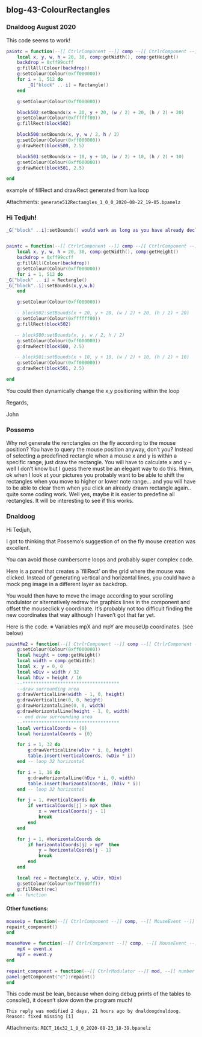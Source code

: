 ## blog-43-ColourRectangles

### Dnaldoog August 2020

This code seems to work!

```lua
paintc = function(--[[ CtrlrComponent --]] comp --[[ CtrlrComponent --]], g)
    local x, y, w, h = 20, 30, comp:getWidth(), comp:getHeight()
    backdrop = 0xff99ccff
    g:fillAll(Colour(backdrop))
    g:setColour(Colour(0xff000000))
    for i = 1, 512 do
        _G["block" .. i] = Rectangle()
    end

    g:setColour(Colour(0xff000000))

    block502:setBounds(x + 20, y + 20, (w / 2) + 20, (h / 2) + 20)
    g:setColour(Colour(0xffffff00))
    g:fillRect(block502)

    block500:setBounds(x, y, w / 2, h / 2)
    g:setColour(Colour(0xff000000))
    g:drawRect(block500, 2.5)

    block501:setBounds(x + 10, y + 10, (w / 2) + 10, (h / 2) + 10)
    g:setColour(Colour(0xff000000))
    g:drawRect(block501, 2.5)

end
```

example of fillRect and drawRect generated from lua loop

Attachments: `generate512Rectangles_1_0_0_2020-08-22_19-05.bpanelz`


###  Hi Tedjuh!

```lua
_G["block" ..i]:setBounds() would work as long as you have already declared an object `_G[“block” ..i]:Rectangle(). so I guess they could be included in the same loop:


paintc = function(--[[ CtrlrComponent --]] comp --[[ CtrlrComponent --]], g)
    local x, y, w, h = 20, 30, comp:getWidth(), comp:getHeight()
    backdrop = 0xff99ccff
    g:fillAll(Colour(backdrop))
    g:setColour(Colour(0xff000000))
    for i = 1, 512 do
_G["block" .. i] = Rectangle()
_G["block"..i]:setBounds(x,y,w,h)
    end

    g:setColour(Colour(0xff000000))

   -- block502:setBounds(x + 20, y + 20, (w / 2) + 20, (h / 2) + 20)
    g:setColour(Colour(0xffffff00))
    g:fillRect(block502)

   -- block500:setBounds(x, y, w / 2, h / 2)
    g:setColour(Colour(0xff000000))
    g:drawRect(block500, 2.5)

   -- block501:setBounds(x + 10, y + 10, (w / 2) + 10, (h / 2) + 10)
    g:setColour(Colour(0xff000000))
    g:drawRect(block501, 2.5)

end
```

You could then dynamically change the x,y positioning within the loop

Regards,

John

### Possemo

Why not generate the renctangles on the fly according to the mouse position? You have to query the mouse position anyway, don’t you? Instead of selecting a predefined rectangle when a mouse x and y is within a specific range, just draw the rectangle. You will have to calculate x and y – well I don’t know but I guess there must be an elegant way to do this. Hmm, ok when I look at your pictures you probably want to be able to shift the rectangles when you move to higher or lower note range… and you will have to be able to clear them when you click an already drawn rectangle again.. quite some coding work. Well yes, maybe it is easier to predefine all rectangles. It will be interesting to see if this works.

### Dnaldoog

Hi Tedjuh,

I got to thinking that Possemo’s suggestion of on the fly mouse creation was excellent.

You can avoid those cumbersome loops and probably super complex code.

Here is a panel that creates a `fillRect’ on the grid where the mouse was clicked. Instead of generating vertical and horizontal lines, you could have a mock png image in a different layer as backdrop.

You would then have to move the image according to your scrolling modulator or alternatively redraw the graphics lines in the component and offset the mouseclick y coordinate. It’s probably not too difficult finding the new coordinates that way although I haven’t got that far yet.

Here is the code. ※ Variables mpX and mpY are mouseUp coordinates. (see below)

```lua
paintMe2 = function(--[[ CtrlrComponent --]] comp --[[ CtrlrComponent --]], g)
    g:setColour(Colour(0xff000000))
    local height = comp:getHeight()
    local width = comp:getWidth()
    local x, y = 0, 0
    local wDiv = width / 32
    local hDiv = height / 16
    --************************************
    --draw surrounding area
    g:drawVerticalLine(width - 1, 0, height)
    g:drawVerticalLine(0, 0, height)
    g:drawHorizontalLine(0, 0, width)
    g:drawHorizontalLine(height - 1, 0, width)
    -- end draw surrounding area
    --************************************
    local verticalCoords = {0}
    local horizontalCoords = {0}

    for i = 1, 32 do
        g:drawVerticalLine(wDiv * i, 0, height)
        table.insert(verticalCoords, (wDiv * i))
    end -- loop 32 horizontal

    for i = 1, 16 do
        g:drawHorizontalLine(hDiv * i, 0, width)
        table.insert(horizontalCoords, (hDiv * i))
    end -- loop 32 horizontal

    for j = 1, #verticalCoords do
        if verticalCoords[j] > mpX then
            x = verticalCoords[j - 1]
            break
        end
    end

    for j = 1, #horizontalCoords do
        if horizontalCoords[j] > mpY  then
            y = horizontalCoords[j - 1]
            break
        end
    end

    local rec = Rectangle(x, y, wDiv, hDiv)
    g:setColour(Colour(0xff0000ff))
    g:fillRect(rec)
end -- function
```

#### Other functions:

```lua
mouseUp = function(--[[ CtrlrComponent --]] comp, --[[ MouseEvent --]] event)
repaint_component()
end

mouseMove = function(--[[ CtrlrComponent --]] comp, --[[ MouseEvent --]] event)
	mpX = event.x
	mpY = event.y
end

repaint_component = function(--[[ CtrlrModulator --]] mod, --[[ number --]] value, --[[ number --]] source)
panel:getComponent("c"):repaint()
end
```

This code must be lean, because when doing debug prints of the tables to console(), it doesn’t slow down the program much!

    This reply was modified 2 days, 21 hours ago by dnaldoogdnaldoog. Reason: fixed missing [i]

Attachments: `RECT_16x32_1_0_0_2020-08-23_18-39.bpanelz`


